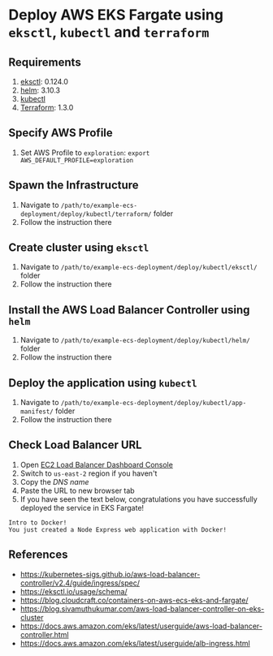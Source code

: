 # Deploy AWS EKS Fargate using `eksctl`, `kubectl` and `terraform`

## Requirements
1. [eksctl](https://eksctl.io/introduction/#installation): 0.124.0
2. [helm](https://helm.sh/docs/intro/install/): 3.10.3
3. [kubectl](https://kubernetes.io/docs/tasks/tools/#kubectl)
4. [Terraform](https://developer.hashicorp.com/terraform/tutorials/aws-get-started/install-cli): 1.3.0

## Specify AWS Profile
1. Set AWS Profile to `exploration`: `export AWS_DEFAULT_PROFILE=exploration`

## Spawn the Infrastructure
1. Navigate to `/path/to/example-ecs-deployment/deploy/kubectl/terraform/` folder
2. Follow the instruction there

## Create cluster using `eksctl`
1. Navigate to `/path/to/example-ecs-deployment/deploy/kubectl/eksctl/` folder
2. Follow the instruction there

## Install the AWS Load Balancer Controller using `helm`
1. Navigate to `/path/to/example-ecs-deployment/deploy/kubectl/helm/` folder
2. Follow the instruction there

## Deploy the application using `kubectl`
1. Navigate to `/path/to/example-ecs-deployment/deploy/kubectl/app-manifest/` folder
2. Follow the instruction there

## Check Load Balancer URL
1. Open [EC2 Load Balancer Dashboard Console](https://us-east-2.console.aws.amazon.com/ec2/home?region=us-east-2#LoadBalancers:)
2. Switch to `us-east-2` region if you haven't
3. Copy the _DNS name_
4. Paste the URL to new browser tab
5. If you have seen the text below, congratulations you have successfully deployed the service in EKS Fargate!

```
Intro to Docker!
You just created a Node Express web application with Docker!
```

## References
- https://kubernetes-sigs.github.io/aws-load-balancer-controller/v2.4/guide/ingress/spec/
- https://eksctl.io/usage/schema/
- https://blog.cloudcraft.co/containers-on-aws-ecs-eks-and-fargate/
- https://blog.sivamuthukumar.com/aws-load-balancer-controller-on-eks-cluster
- https://docs.aws.amazon.com/eks/latest/userguide/aws-load-balancer-controller.html
- https://docs.aws.amazon.com/eks/latest/userguide/alb-ingress.html
